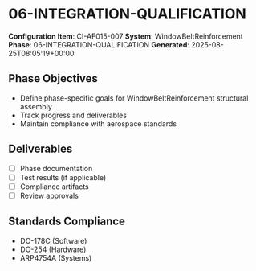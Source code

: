 # 06-INTEGRATION-QUALIFICATION

**Configuration Item**: CI-AF015-007
**System**: WindowBeltReinforcement
**Phase**: 06-INTEGRATION-QUALIFICATION
**Generated**: 2025-08-25T08:05:19+00:00

## Phase Objectives
- Define phase-specific goals for WindowBeltReinforcement structural assembly
- Track progress and deliverables
- Maintain compliance with aerospace standards

## Deliverables
- [ ] Phase documentation
- [ ] Test results (if applicable)
- [ ] Compliance artifacts
- [ ] Review approvals

## Standards Compliance
- DO-178C (Software)
- DO-254 (Hardware)
- ARP4754A (Systems)

